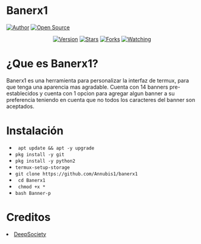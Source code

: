 # Banerx1
<a href="https://github.com/Annubis1"><img title="Author" src="https://img.shields.io/badge/Author-Andi-svg?style=for-the-badge&logo=github"></a>
<a href="#"><img title="Open Source" src="https://img.shields.io/badge/Open%20Source-%E2%9D%A4-green?style=for-the-badge"></a>
<div align="center">
<a href="#"><img title="Version" src="https://img.shields.io/badge/Version-3.00-green.svg?style=flat-square"></a>
<a href="https://github.com/Annubis1/Banerx1/stargazers/"><img title="Stars" src="https://img.shields.io/github/stars/Annubis1/banerx1?color=red&style=flat-square"></a>
<a href="https://github.com/Annubis1/Banerx1/network/members"><img title="Forks" src="https://img.shields.io/github/forks/Annubis1/Banerx1?color=red&style=flat-square"></a>
<a href="https://github.com/Annubis1/Banerx1/watchers"><img title="Watching" src="https://img.shields.io/github/watchers/Annubis1/Banerx1?label=Watchers&color=blue&style=flat-square"></a>
</div>

# ¿Que es Banerx1? 
Banerx1 es una herramienta para personalizar la interfaz de termux, para que tenga una aparencia mas agradable.
Cuenta con 14 banners pre-establecidos y cuenta con 1 opcion para agregar algun banner a su preferencia teniendo en cuenta que no todos los caracteres del banner son aceptados.
# Instalación 

* ` apt update && apt -y upgrade` 
* ` pkg install -y git `
* ` pkg install -y python2 `
* ` termux-setup-storage `
* ` git clone https://github.com/Annubis1/banerx1 `
* ` cd Banerx1`
* ` chmod +x *`
* ` bash Banner-p `

# Creditos
<li><a href="https://github.com/DeepSociety">DeepSociety</font></a></li>
